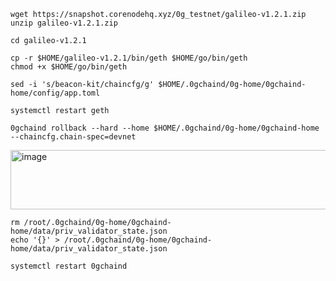 ```
wget https://snapshot.corenodehq.xyz/0g_testnet/galileo-v1.2.1.zip
unzip galileo-v1.2.1.zip
```
```
cd galileo-v1.2.1
```
```
cp -r $HOME/galileo-v1.2.1/bin/geth $HOME/go/bin/geth
chmod +x $HOME/go/bin/geth
```
```
sed -i 's/beacon-kit/chaincfg/g' $HOME/.0gchaind/0g-home/0gchaind-home/config/app.toml
```
```
systemctl restart geth
```
```
0gchaind rollback --hard --home $HOME/.0gchaind/0g-home/0gchaind-home --chaincfg.chain-spec=devnet
```

<img width="1551" height="95" alt="image" src="https://github.com/user-attachments/assets/9a2296cc-5919-4539-be94-9f0eea6422bb" />

```
rm /root/.0gchaind/0g-home/0gchaind-home/data/priv_validator_state.json
echo '{}' > /root/.0gchaind/0g-home/0gchaind-home/data/priv_validator_state.json
```
```
systemctl restart 0gchaind
```
